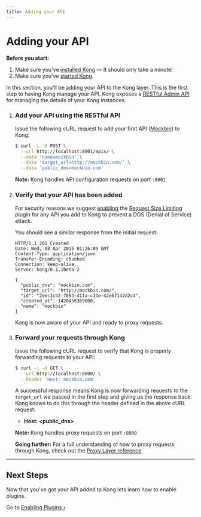 ```yaml
---
title: Adding your API
---
```


# Adding your API

<div class="alert alert-warning">
  <strong>Before you start:</strong>
  <ol>
    <li>Make sure you've <a href="/download">installed Kong</a> &mdash; It should only take a minute!</li>
    <li>Make sure you've <a href="/docs/{{page.kong_version}}/getting-started/quickstart">started Kong</a>.</li>
  </ol>
</div>

In this section, you'll be adding your API to the Kong layer. This is the first step to having Kong manage your API. Kong exposes a [RESTful Admin API][API] for managing the details of your Kong instances.

1. ### Add your API using the RESTful API

    Issue the following cURL request to add your first API ([Mockbin][mockbin]) to Kong:

    ```bash
    $ curl -i -X POST \
      --url http://localhost:8001/apis/ \
      --data 'name=mockbin' \
      --data 'target_url=http://mockbin.com/' \
      --data 'public_dns=mockbin.com'
    ```

    **Note:** Kong handles API configuration requests on port `:8001`

2. ### Verify that your API has been added

    <div class="alert alert-warning">
      For security reasons we suggest <a href="/docs/{{page.kong_version}}/getting-started/enabling-plugins">enabling</a> the <a href="/plugins/request-size-limiting/">Request Size Limiting</a> plugin for any API you add to Kong to prevent a DOS (Denial of Service) attack.
    </div>

    You should see a similar response from the initial request:

    ```http
    HTTP/1.1 201 Created
    Date: Wed, 08 Apr 2015 01:26:09 GMT
    Content-Type: application/json
    Transfer-Encoding: chunked
    Connection: keep-alive
    Server: kong/0.1.1beta-2

    {
      "public_dns": "mockbin.com",
      "target_url": "http://mockbin.com/",
      "id": "2eec1cb2-7093-411a-c14e-42e67142d2c4",
      "created_at": 1428456369000,
      "name": "mockbin"
    }
    ```

    Kong is now aware of your API and ready to proxy requests.

3. ### Forward your requests through Kong

    Issue the following cURL request to verify that Kong is properly forwarding requests to your API:

    ```bash
    $ curl -i -X GET \
      --url http://localhost:8000/ \
      --header 'Host: mockbin.com'
    ```

    A successful response means Kong is now forwarding requests to the `target_url` we passed in the first step and giving us the response back. Kong knows to do this through the header defined in the above cURL request:

    <ul>
      <li><strong>Host: &lt;public_dns></strong></li>
    </ul>

    **Note:** Kong handles proxy requests on port `:8000`

    <div class="alert alert-warning">
      <strong>Going further:</strong>
      For a full understanding of how to proxy requests through Kong, check out the <a href="/docs/{{page.kong_version}}/proxy-layer-reference">Proxy Layer reference</a>.
    </div>

<hr>

## Next Steps

Now that you've got your API added to Kong lets learn how to enable plugins.

Go to [Enabling Plugins &rsaquo;][enabling-plugins]

[mockbin]: https://mockbin.com
[API]: /docs/{{page.kong_version}}/admin-api
[enabling-plugins]: /docs/{{page.kong_version}}/getting-started/enabling-plugins

